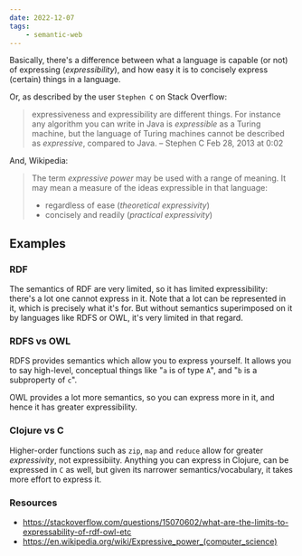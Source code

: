 ```yaml
---
date: 2022-12-07
tags:
    - semantic-web
---
```


Basically, there's a difference between what a language is capable (or not) of expressing (*expressibility*), and how easy it is to concisely express (certain) things in a language.

Or, as described by the user `Stephen C` on Stack Overflow: 
> expressiveness and expressibility are different things. For instance any algorithm you can write in Java is _expressible_ as a Turing machine, but the language of Turing machines cannot be described as _expressive_, compared to Java. – Stephen C Feb 28, 2013 at 0:02

And, Wikipedia:
> The term _expressive power_ may be used with a range of meaning. It may mean a measure of the ideas expressible in that language:
> -   regardless of ease (_theoretical expressivity_)
> -   concisely and readily (_practical expressivity_)

## Examples
### RDF
The semantics of RDF are very limited, so it has limited expressibility: there's a lot one cannot express in it. Note that a lot can be represented in it, which is precisely what it's for. But without semantics superimposed on it by languages like RDFS or OWL, it's very limited in that regard.

### RDFS vs OWL
RDFS provides semantics which allow you to express yourself. It allows you to say high-level, conceptual things like "`a` is of type `A`", and "`b` is a subproperty of `c`".

OWL provides a lot more semantics, so you can express more in it, and hence it has greater expressibility.

### Clojure vs C
Higher-order functions such as `zip`, `map` and `reduce` allow for greater *expressivity*, not expressibiity. Anything you can express in Clojure, can be expressed in `C` as well, but given its narrower semantics/vocabulary, it takes more effort to express it.

### Resources
* https://stackoverflow.com/questions/15070602/what-are-the-limits-to-expressability-of-rdf-owl-etc
* https://en.wikipedia.org/wiki/Expressive_power_(computer_science)
